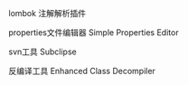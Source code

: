 

lombok 注解解析插件

properties文件编辑器 Simple Properties Editor

svn工具 Subclipse

反编译工具 Enhanced Class Decompiler